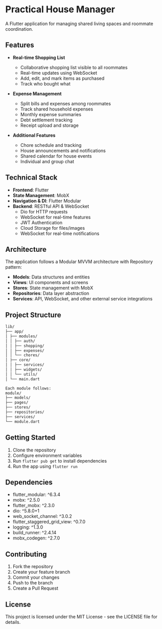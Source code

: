 # Practical House Manager

A Flutter application for managing shared living spaces and roommate coordination.

## Features

- **Real-time Shopping List**

  - Collaborative shopping list visible to all roommates
  - Real-time updates using WebSocket
  - Add, edit, and mark items as purchased
  - Track who bought what

- **Expense Management**

  - Split bills and expenses among roommates
  - Track shared household expenses
  - Monthly expense summaries
  - Debt settlement tracking
  - Receipt upload and storage

- **Additional Features**
  - Chore schedule and tracking
  - House announcements and notifications
  - Shared calendar for house events
  - Individual and group chat

## Technical Stack

- **Frontend**: Flutter
- **State Management**: MobX
- **Navigation & DI**: Flutter Modular
- **Backend**: RESTful API & WebSocket
  - Dio for HTTP requests
  - WebSocket for real-time features
  - JWT Authentication
  - Cloud Storage for files/images
  - WebSocket for real-time notifications

## Architecture

The application follows a Modular MVVM architecture with Repository pattern:

- **Models**: Data structures and entities
- **Views**: UI components and screens
- **Stores**: State management with MobX
- **Repositories**: Data layer abstraction
- **Services**: API, WebSocket, and other external service integrations

## Project Structure

```bash
lib/
├── app/
│ ├── modules/
│ │ ├── auth/
│ │ ├── shopping/
│ │ ├── expenses/
│ │ └── chores/
│ ├── core/
│ │ ├── services/
│ │ ├── widgets/
│ │ └── utils/
│ └── main.dart

Each module follows:
module/
├── models/
├── pages/
├── stores/
├── repositories/
├── services/
└── module.dart
```

## Getting Started

1. Clone the repository
2. Configure environment variables
3. Run `flutter pub get` to install dependencies
4. Run the app using `flutter run`

## Dependencies

- flutter_modular: ^6.3.4
- mobx: ^2.5.0
- flutter_mobx: ^2.3.0
- dio: ^5.8.0+1
- web_socket_channel: ^3.0.2
- flutter_staggered_grid_view: ^0.7.0
- logging: ^1.3.0
- build_runner: ^2.4.14
- mobx_codegen: ^2.7.0

## Contributing

1. Fork the repository
2. Create your feature branch
3. Commit your changes
4. Push to the branch
5. Create a Pull Request

## License

This project is licensed under the MIT License - see the LICENSE file for details.

